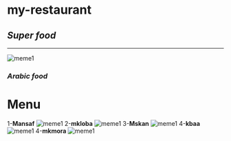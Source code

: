 # my-restaurant
##  ***Super food***
-------------
![meme1](https://lh3.googleusercontent.com/a-/AFdZucrJLRaJ-dOoPpOfP0vDFoa9C3R2KQEd_Wcfc13q5A=s96-c-rg-br100)

### *Arabic food*
# Menu
1-**Mansaf**
![meme1](https://cdn.al-ain.com/lg/images/2021/4/10/78-205920-traditional-food-jordan-2.jpeg)
2-**mkloba**
![meme1](https://cdn.al-ain.com/lg/images/2021/4/10/78-205921-traditional-food-jordan-3.jpeg)
3-**Mskan**
![meme1](https://cdn.al-ain.com/lg/images/2021/4/10/78-205921-traditional-food-jordan-5.jpeg)
4-**kbaa**
![meme1](https://cdn.al-ain.com/lg/images/2021/4/10/78-205921-traditional-food-jordan-6.jpeg)
4-**mkmora**
![meme1](https://cdn.al-ain.com/lg/images/2021/4/10/78-205922-traditional-food-jordan-7.jpeg)